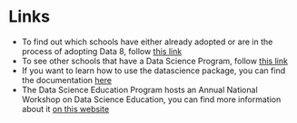 <!-- #region -->
# Links

- To find out which schools have either already adopted or are in the process of adopting Data 8, follow [this link](https://data.berkeley.edu/academics/resources/data-science-education-resources/partner-institutions)
- To see other schools that have a Data Science Program, follow [this link](https://docs.google.com/spreadsheets/d/1ycAN3V9O4lg8MwczpTj8kDgNts7vA61R23LwF1atvRw/edit#gid=1343969407)
- If you want to learn how to use the datascience package, you can find the documentation [here](http://data8.org/datascience/)
- The Data Science Education Program hosts an Annual National Workshop on Data Science Education, you can find more information about it [on this website](https://data.berkeley.edu/academics/resources/data-science-education-resources/2020-national-workshop-data-science-education)
<!-- #endregion -->
